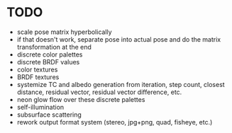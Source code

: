 # TODO

- scale pose matrix hyperbolically
- if that doesn't work, separate pose into actual pose and do the matrix transformation at the end
- discrete color palettes
- discrete BRDF values
- color textures
- BRDF textures
- systemize TC and albedo generation from iteration, step count, closest distance, residual vector, residual vector difference, etc.
- neon glow flow over these discrete palettes
- self-illumination
- subsurface scattering
- rework output format system (stereo, jpg+png, quad, fisheye, etc.)